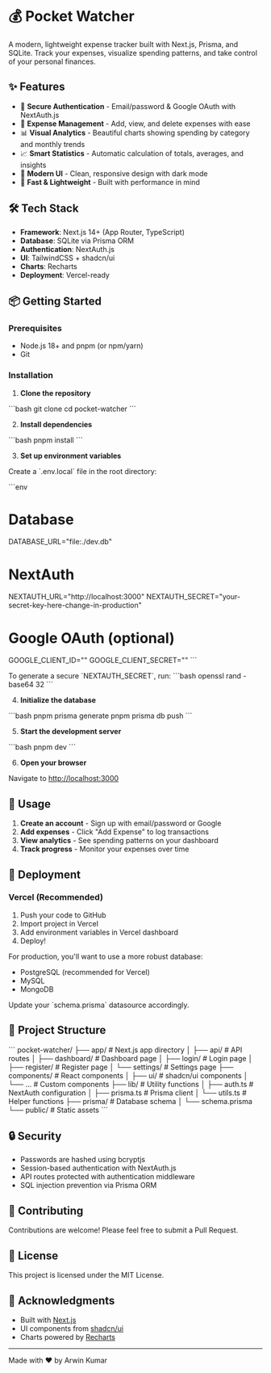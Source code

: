 # 💰 Pocket Watcher

A modern, lightweight expense tracker built with Next.js, Prisma, and SQLite. Track your expenses, visualize spending patterns, and take control of your personal finances.

## ✨ Features

- 🔐 **Secure Authentication** - Email/password & Google OAuth with NextAuth.js
- 💸 **Expense Management** - Add, view, and delete expenses with ease
- 📊 **Visual Analytics** - Beautiful charts showing spending by category and monthly trends
- 📈 **Smart Statistics** - Automatic calculation of totals, averages, and insights
- 🎨 **Modern UI** - Clean, responsive design with dark mode
- 🚀 **Fast & Lightweight** - Built with performance in mind

## 🛠️ Tech Stack

- **Framework**: Next.js 14+ (App Router, TypeScript)
- **Database**: SQLite via Prisma ORM
- **Authentication**: NextAuth.js
- **UI**: TailwindCSS + shadcn/ui
- **Charts**: Recharts
- **Deployment**: Vercel-ready

## 📦 Getting Started

### Prerequisites

- Node.js 18+ and pnpm (or npm/yarn)
- Git

### Installation

1. **Clone the repository**

\`\`\`bash
git clone <repository-url>
cd pocket-watcher
\`\`\`

2. **Install dependencies**

\`\`\`bash
pnpm install
\`\`\`

3. **Set up environment variables**

Create a \`.env.local\` file in the root directory:

\`\`\`env
# Database
DATABASE_URL="file:./dev.db"

# NextAuth
NEXTAUTH_URL="http://localhost:3000"
NEXTAUTH_SECRET="your-secret-key-here-change-in-production"

# Google OAuth (optional)
GOOGLE_CLIENT_ID=""
GOOGLE_CLIENT_SECRET=""
\`\`\`

To generate a secure \`NEXTAUTH_SECRET\`, run:
\`\`\`bash
openssl rand -base64 32
\`\`\`

4. **Initialize the database**

\`\`\`bash
pnpm prisma generate
pnpm prisma db push
\`\`\`

5. **Start the development server**

\`\`\`bash
pnpm dev
\`\`\`

6. **Open your browser**

Navigate to [http://localhost:3000](http://localhost:3000)

## 📝 Usage

1. **Create an account** - Sign up with email/password or Google
2. **Add expenses** - Click "Add Expense" to log transactions
3. **View analytics** - See spending patterns on your dashboard
4. **Track progress** - Monitor your expenses over time

## 🚀 Deployment

### Vercel (Recommended)

1. Push your code to GitHub
2. Import project in Vercel
3. Add environment variables in Vercel dashboard
4. Deploy!

For production, you'll want to use a more robust database:
- PostgreSQL (recommended for Vercel)
- MySQL
- MongoDB

Update your \`schema.prisma\` datasource accordingly.

## 📁 Project Structure

\`\`\`
pocket-watcher/
├── app/                    # Next.js app directory
│   ├── api/               # API routes
│   ├── dashboard/         # Dashboard page
│   ├── login/            # Login page
│   ├── register/         # Register page
│   └── settings/         # Settings page
├── components/            # React components
│   ├── ui/               # shadcn/ui components
│   └── ...               # Custom components
├── lib/                   # Utility functions
│   ├── auth.ts           # NextAuth configuration
│   ├── prisma.ts         # Prisma client
│   └── utils.ts          # Helper functions
├── prisma/               # Database schema
│   └── schema.prisma
└── public/               # Static assets
\`\`\`

## 🔒 Security

- Passwords are hashed using bcryptjs
- Session-based authentication with NextAuth.js
- API routes protected with authentication middleware
- SQL injection prevention via Prisma ORM

## 🤝 Contributing

Contributions are welcome! Please feel free to submit a Pull Request.

## 📄 License

This project is licensed under the MIT License.

## 🙏 Acknowledgments

- Built with [Next.js](https://nextjs.org/)
- UI components from [shadcn/ui](https://ui.shadcn.com/)
- Charts powered by [Recharts](https://recharts.org/)

---

Made with ❤️ by Arwin Kumar

